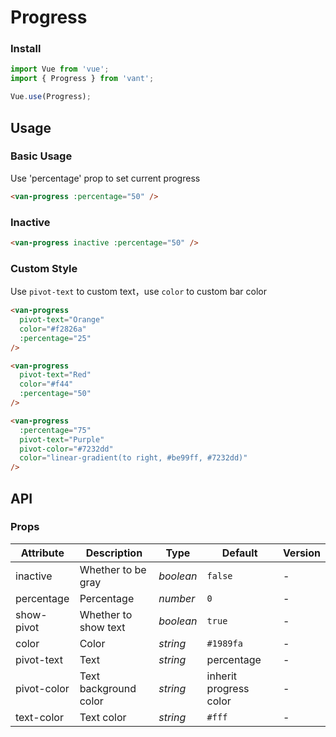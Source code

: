 # Progress

### Install

``` javascript
import Vue from 'vue';
import { Progress } from 'vant';

Vue.use(Progress);
```

## Usage

### Basic Usage

Use 'percentage' prop to set current progress

```html
<van-progress :percentage="50" />
```


### Inactive

```html
<van-progress inactive :percentage="50" />
```


### Custom Style

Use `pivot-text` to custom text，use `color` to custom bar color

```html
<van-progress
  pivot-text="Orange"
  color="#f2826a"
  :percentage="25"
/>

<van-progress
  pivot-text="Red"
  color="#f44"
  :percentage="50"
/>

<van-progress
  :percentage="75"
  pivot-text="Purple"
  pivot-color="#7232dd"
  color="linear-gradient(to right, #be99ff, #7232dd)"
/>
```

## API

### Props

| Attribute | Description | Type | Default | Version |
|------|------|------|------|------|
| inactive | Whether to be gray | *boolean* | `false` | - |
| percentage | Percentage | *number* | `0` | - |
| show-pivot | Whether to show text | *boolean* | `true` | - |
| color | Color | *string* | `#1989fa` | - |
| pivot-text | Text | *string* | percentage | - |
| pivot-color | Text background color | *string* | inherit progress color | - |
| text-color | Text color | *string* | `#fff` | - |
